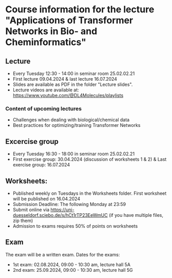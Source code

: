 # Course information for the lecture "Applications of Transformer Networks in Bio- and Cheminformatics" 
 
## Lecture
- Every Tuesday 12:30 - 14:00 in seminar room 25.02.02.21
- First lecture 09.04.2024 & last lecture 16.07.2024
- Slides are available as PDF in the folder "Lecture slides".
- Lecture videos are available at: https://www.youtube.com/@DL4Molecules/playlists

 
### Content of upcoming lectures
- Challenges when dealing with biological/chemical data
- Best practices for optimizing/training Transformer Networks

## Excercise group
- Every Tuesday 16:30 - 18:00 in seminar room 25.02.02.21
- First exercise group: 30.04.2024 (discussion of worksheets 1 & 2) & Last exercise group: 16.07.2024

## Worksheets:
- Published weekly on Tuesdays in the Worksheets folder. First worksheet will be published on 16.04.2024
- Submission Deadline: The following Monday at 23:59
- Submit online via https://uni-duesseldorf.sciebo.de/s/hCt1rTP23EeWmUC (if you have multiple files, zip them)
- Admission to exams requires 50% of points on worksheets

## Exam
The exam will be a written exam. Dates for the exams:
- 1st exam: 02.08.2024, 09:00 - 10:30 am, lecture hall 5A
- 2nd exam: 25.09.2024, 09:00 - 10:30 am, lecture hall 5G
